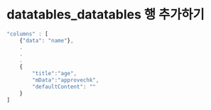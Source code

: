 # datatables_datatables 행 추가하기

```javascript
"columns" : [
    {"data": "name"},
    .
    .
    .
    {
        "title":"age",
        "mData":"approvechk",
        "defaultContent": ""
    }
]       
```

